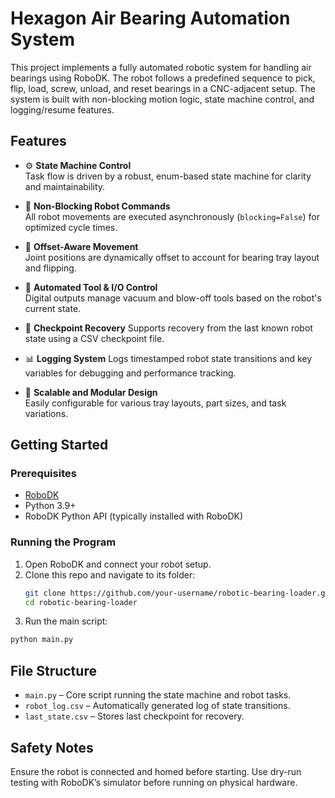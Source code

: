 # Hexagon Air Bearing Automation System

This project implements a fully automated robotic system for handling air bearings using RoboDK. The robot follows a predefined sequence to pick, flip, load, screw, unload, and reset bearings in a CNC-adjacent setup. The system is built with non-blocking motion logic, state machine control, and logging/resume features.

## Features

- ⚙️ **State Machine Control**  
  Task flow is driven by a robust, enum-based state machine for clarity and maintainability.

- 🚦 **Non-Blocking Robot Commands**  
  All robot movements are executed asynchronously (`blocking=False`) for optimized cycle times.

- 🎯 **Offset-Aware Movement**  
  Joint positions are dynamically offset to account for bearing tray layout and flipping.

- 🔌 **Automated Tool & I/O Control**  
  Digital outputs manage vacuum and blow-off tools based on the robot's current state.

- 🧠 **Checkpoint Recovery** 
  Supports recovery from the last known robot state using a CSV checkpoint file.

- 📊 **Logging System** 
  Logs timestamped robot state transitions and key variables for debugging and performance tracking.

- 🔄 **Scalable and Modular Design**  
  Easily configurable for various tray layouts, part sizes, and task variations.

## Getting Started

### Prerequisites

- [RoboDK](https://robodk.com/)
- Python 3.9+
- RoboDK Python API (typically installed with RoboDK)

### Running the Program

1. Open RoboDK and connect your robot setup.
2. Clone this repo and navigate to its folder:
   ```bash
   git clone https://github.com/your-username/robotic-bearing-loader.git
   cd robotic-bearing-loader
   ```
3. Run the main script:
  ```bash
  python main.py
  ```

## File Structure

- `main.py` – Core script running the state machine and robot tasks.
- `robot_log.csv` – Automatically generated log of state transitions.
- `last_state.csv` – Stores last checkpoint for recovery.

## Safety Notes

Ensure the robot is connected and homed before starting.
Use dry-run testing with RoboDK’s simulator before running on physical hardware.

